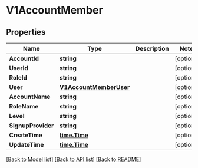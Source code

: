 # V1AccountMember

## Properties

Name | Type | Description | Notes
------------ | ------------- | ------------- | -------------
**AccountId** | **string** |  | [optional] 
**UserId** | **string** |  | [optional] 
**RoleId** | **string** |  | [optional] 
**User** | [**V1AccountMemberUser**](v1AccountMemberUser.md) |  | [optional] 
**AccountName** | **string** |  | [optional] 
**RoleName** | **string** |  | [optional] 
**Level** | **string** |  | [optional] 
**SignupProvider** | **string** |  | [optional] 
**CreateTime** | [**time.Time**](time.Time.md) |  | [optional] 
**UpdateTime** | [**time.Time**](time.Time.md) |  | [optional] 

[[Back to Model list]](../README.md#documentation-for-models) [[Back to API list]](../README.md#documentation-for-api-endpoints) [[Back to README]](../README.md)


